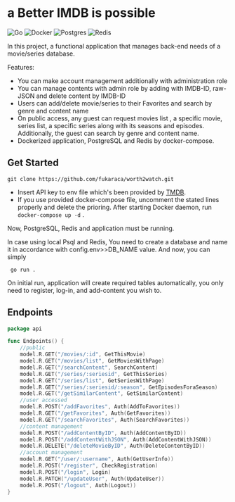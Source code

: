 # a Better IMDB is possible

![Go](https://img.shields.io/badge/go-%2300ADD8.svg?style=for-the-badge&logo=go&logoColor=white) ![Docker](https://img.shields.io/badge/docker-%230db7ed.svg?style=for-the-badge&logo=docker&logoColor=white) ![Postgres](https://img.shields.io/badge/postgres-%23316192.svg?style=for-the-badge&logo=postgresql&logoColor=white) ![Redis](https://img.shields.io/badge/redis-%23DD0031.svg?style=for-the-badge&logo=redis&logoColor=white)
 
In this project, a functional application that manages back-end needs of a  movie/series database.

Features:
- You can make account management additionally with administration role
- You can manage contents with admin role by adding with IMDB-ID, raw-JSON and delete content by IMDB-ID
- Users can add/delete movie/series to their Favorites and search by genre and content name
- On public access, any guest can request movies list , a specific movie, series list, a specific series along with its seasons and episodes. Additionally, the guest can search by genre and content name.
- Dockerized application, PostgreSQL and Redis by docker-compose.

## Get Started

```
git clone https://github.com/fukaraca/worth2watch.git
```


- Insert API key to env file which's been provided by [TMDB](https://www.themoviedb.org).
- If you use provided docker-compose file, uncomment the stated lines properly and delete the prioring. After starting Docker daemon, run
 `docker-compose up -d` .

Now, PostgreSQL, Redis and application must be running. 

In case using local Psql and Redis, You need to create a database and name it in accordance with config.env>>DB_NAME value. 
And now, you can simply 

` go run .`

On initial run, application will create required tables automatically, you only need to register, log-in, and add-content you wish to.

## Endpoints


```go
package api

func Endpoints() {
	//public
	model.R.GET("/movies/:id", GetThisMovie)
	model.R.GET("/movies/list", GetMoviesWithPage)
	model.R.GET("/searchContent", SearchContent)
	model.R.GET("/series/:seriesid", GetThisSeries)
	model.R.GET("/series/list", GetSeriesWithPage)
	model.R.GET("/series/:seriesid/:season", GetEpisodesForaSeason)
	model.R.GET("/getSimilarContent", GetSimilarContent)
	//user accessed
	model.R.POST("/addFavorites", Auth(AddToFavorites))
	model.R.GET("/getFavorites", Auth(GetFavorites))
	model.R.GET("/searchFavorites", Auth(SearchFavorites))
	//content management
	model.R.POST("/addContentByID", Auth(AddContentByID))
	model.R.POST("/addContentWithJSON", Auth(AddContentWithJSON))
	model.R.DELETE("/deleteMovieByID", Auth(DeleteContentByID))
	//account management
	model.R.GET("/user/:username", Auth(GetUserInfo))
	model.R.POST("/register", CheckRegistration)
	model.R.POST("/login", Login)
	model.R.PATCH("/updateUser", Auth(UpdateUser))
	model.R.POST("/logout", Auth(Logout))
}
```

